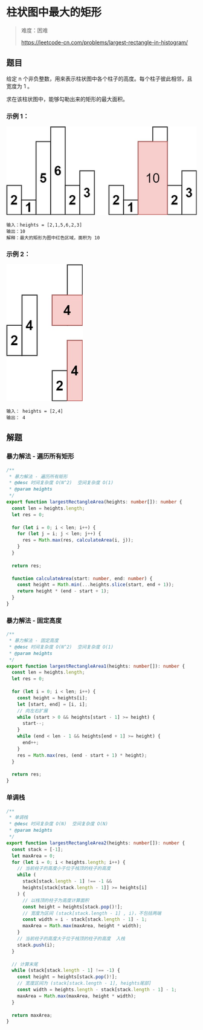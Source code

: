 # 柱状图中最大的矩形

> 难度：困难
>
> https://leetcode-cn.com/problems/largest-rectangle-in-histogram/

 ## 题目

给定 n 个非负整数，用来表示柱状图中各个柱子的高度。每个柱子彼此相邻，且宽度为 1 。

求在该柱状图中，能够勾勒出来的矩形的最大面积。

### 示例 1：

![](../../assets/images/problemset/largest-rectangle-in-histogram-1.jpg)

```
输入：heights = [2,1,5,6,2,3]
输出：10
解释：最大的矩形为图中红色区域，面积为 10
```

### 示例 2：

![](../../assets/images/problemset/largest-rectangle-in-histogram-2.jpg)

```
输入： heights = [2,4]
输出： 4
```

## 解题

### 暴力解法 - 遍历所有矩形

```typescript
/**
 * 暴力解法 - 遍历所有矩形
 * @desc 时间复杂度 O(N^2)  空间复杂度 O(1)
 * @param heights
 */
export function largestRectangleArea(heights: number[]): number {
  const len = heights.length;
  let res = 0;

  for (let i = 0; i < len; i++) {
    for (let j = i; j < len; j++) {
      res = Math.max(res, calculateArea(i, j));
    }
  }

  return res;

  function calculateArea(start: number, end: number) {
    const height = Math.min(...heights.slice(start, end + 1));
    return height * (end - start + 1);
  }
}
```

### 暴力解法 - 固定高度
```typescript
/**
 * 暴力解法 - 固定高度
 * @desc 时间复杂度 O(N^2)  空间复杂度 O(1)
 * @param heights
 */
export function largestRectangleArea1(heights: number[]): number {
  const len = heights.length;
  let res = 0;

  for (let i = 0; i < len; i++) {
    const height = heights[i];
    let [start, end] = [i, i];
    // 向左右扩展
    while (start > 0 && heights[start - 1] >= height) {
      start--;
    }
    while (end < len - 1 && heights[end + 1] >= height) {
      end++;
    }
    res = Math.max(res, (end - start + 1) * height);
  }

  return res;
}
```

### 单调栈

```typescript
/**
 * 单调栈
 * @desc 时间复杂度 O(N)  空间复杂度 O(N)
 * @param heights
 */
export function largestRectangleArea2(heights: number[]): number {
  const stack = [-1];
  let maxArea = 0;
  for (let i = 0; i < heights.length; i++) {
    // 当前柱子的高度小于位于栈顶的柱子的高度
    while (
      stack[stack.length - 1] !== -1 &&
      heights[stack[stack.length - 1]] >= heights[i]
    ) {
      // 以栈顶的柱子为高度计算面积
      const height = heights[stack.pop()!];
      // 宽度为区间 (stack[stack.length - 1] , i)，不包括两端
      const width = i - stack[stack.length - 1] - 1;
      maxArea = Math.max(maxArea, height * width);
    }
    // 当前柱子的高度大于位于栈顶的柱子的高度  入栈
    stack.push(i);
  }

  // 计算末尾
  while (stack[stack.length - 1] !== -1) {
    const height = heights[stack.pop()!];
    // 宽度区间为 (stack[stack.length - 1], heights尾部]
    const width = heights.length - stack[stack.length - 1] - 1;
    maxArea = Math.max(maxArea, height * width);
  }

  return maxArea;
}

```